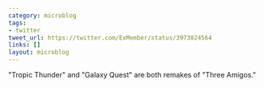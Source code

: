 ```yaml
---
category: microblog
tags:
- twitter
tweet_url: https://twitter.com/ExMember/status/3973824564
links: []
layout: microblog
---
```

"Tropic Thunder" and "Galaxy Quest" are both remakes of "Three Amigos."
